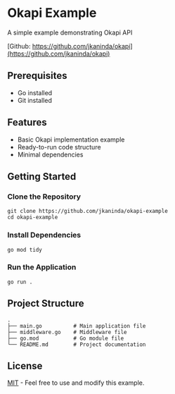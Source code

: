 # Okapi Example

A simple example demonstrating Okapi API

[Github: https://github.com/jkaninda/okapi](https://github.com/jkaninda/okapi)

## Prerequisites

- Go installed
- Git installed

## Features

- Basic Okapi implementation example
- Ready-to-run code structure
- Minimal dependencies

## Getting Started

### Clone the Repository

```shell
git clone https://github.com/jkaninda/okapi-example
cd okapi-example
```

### Install Dependencies

```shell
go mod tidy
```

### Run the Application

```shell
go run .
```

## Project Structure

```
.
├── main.go          # Main application file
├── middleware.go    # Middleware file
├── go.mod           # Go module file
└── README.md        # Project documentation
```

## License

[MIT](LICENSE) - Feel free to use and modify this example.

